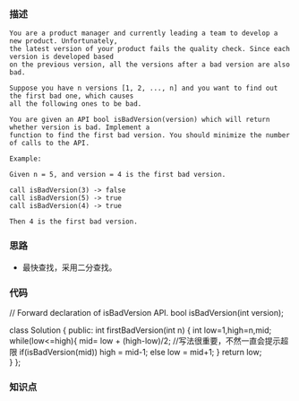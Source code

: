### 描述
```
You are a product manager and currently leading a team to develop a new product. Unfortunately, 
the latest version of your product fails the quality check. Since each version is developed based 
on the previous version, all the versions after a bad version are also bad.

Suppose you have n versions [1, 2, ..., n] and you want to find out the first bad one, which causes 
all the following ones to be bad.

You are given an API bool isBadVersion(version) which will return whether version is bad. Implement a 
function to find the first bad version. You should minimize the number of calls to the API.

Example:

Given n = 5, and version = 4 is the first bad version.

call isBadVersion(3) -> false
call isBadVersion(5) -> true
call isBadVersion(4) -> true

Then 4 is the first bad version. 
```

### 思路
* 最快查找，采用二分查找。 



### 代码
// Forward declaration of isBadVersion API.
bool isBadVersion(int version);

class Solution {
public:
    int firstBadVersion(int n) {
        int low=1,high=n,mid;
        while(low<=high){
            mid= low + (high-low)/2;    //写法很重要，不然一直会提示超限
            if(isBadVersion(mid))
                high = mid-1;
            else 
                low = mid+1;
        }
        return low;         
    }
};

### 知识点


